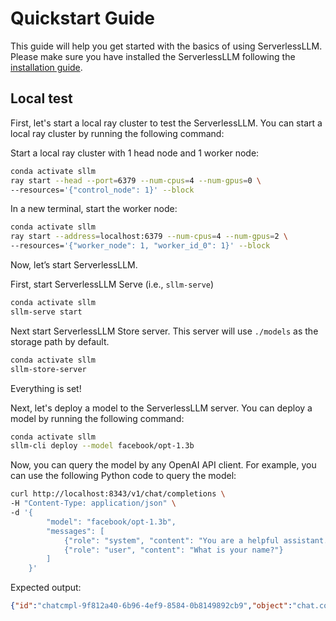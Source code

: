 # Quickstart Guide

This guide will help you get started with the basics of using ServerlessLLM. Please make sure you have installed the ServerlessLLM following the [installation guide](./installation.md).

## Local test
First, let's start a local ray cluster to test the ServerlessLLM. You can start a local ray cluster by running the following command:

Start a local ray cluster with 1 head node and 1 worker node:
```bash
conda activate sllm
ray start --head --port=6379 --num-cpus=4 --num-gpus=0 \
--resources='{"control_node": 1}' --block
```

In a new terminal, start the worker node:
```bash
conda activate sllm
ray start --address=localhost:6379 --num-cpus=4 --num-gpus=2 \
--resources='{"worker_node": 1, "worker_id_0": 1}' --block
```

Now, let’s start ServerlessLLM.

First, start ServerlessLLM Serve (i.e., `sllm-serve`)

```bash
conda activate sllm
sllm-serve start
```

Next start ServerlessLLM Store server. This server will use `./models` as the storage path by default.

```bash
conda activate sllm
sllm-store-server
```

Everything is set!

Next, let's deploy a model to the ServerlessLLM server. You can deploy a model by running the following command:

```bash
conda activate sllm
sllm-cli deploy --model facebook/opt-1.3b
```

Now, you can query the model by any OpenAI API client. For example, you can use the following Python code to query the model:
```bash
curl http://localhost:8343/v1/chat/completions \
-H "Content-Type: application/json" \
-d '{
        "model": "facebook/opt-1.3b",
        "messages": [
            {"role": "system", "content": "You are a helpful assistant."},
            {"role": "user", "content": "What is your name?"}
        ]
    }'
```
Expected output:
```json
{"id":"chatcmpl-9f812a40-6b96-4ef9-8584-0b8149892cb9","object":"chat.completion","created":1720021153,"model":"facebook/opt-1.3b","choices":[{"index":0,"message":{"role":"assistant","content":"system: You are a helpful assistant.\nuser: What is your name?\nsystem: I am a helpful assistant.\n"},"logprobs":null,"finish_reason":"stop"}],"usage":{"prompt_tokens":16,"completion_tokens":26,"total_tokens":42}}
```